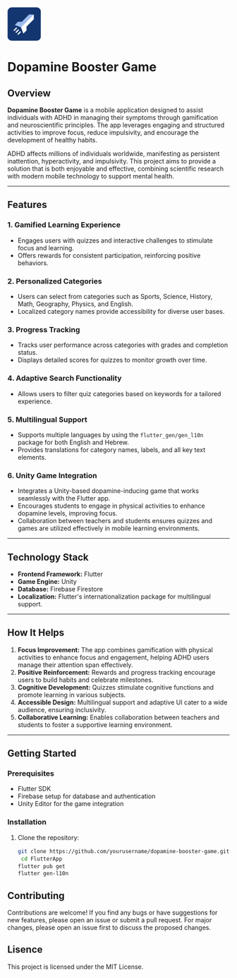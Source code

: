![App Icon](./FlutterApp/assets/app_icon1.png)

# Dopamine Booster Game

## Overview

**Dopamine Booster Game** is a mobile application designed to assist individuals with ADHD in managing their symptoms through gamification and neuroscientific principles. The app leverages engaging and structured activities to improve focus, reduce impulsivity, and encourage the development of healthy habits.

ADHD affects millions of individuals worldwide, manifesting as persistent inattention, hyperactivity, and impulsivity. This project aims to provide a solution that is both enjoyable and effective, combining scientific research with modern mobile technology to support mental health.

---

## Features

### 1. **Gamified Learning Experience**
- Engages users with quizzes and interactive challenges to stimulate focus and learning.
- Offers rewards for consistent participation, reinforcing positive behaviors.

### 2. **Personalized Categories**
- Users can select from categories such as Sports, Science, History, Math, Geography, Physics, and English.
- Localized category names provide accessibility for diverse user bases.

### 3. **Progress Tracking**
- Tracks user performance across categories with grades and completion status.
- Displays detailed scores for quizzes to monitor growth over time.

### 4. **Adaptive Search Functionality**
- Allows users to filter quiz categories based on keywords for a tailored experience.

### 5. **Multilingual Support**
- Supports multiple languages by using the `flutter_gen/gen_l10n` package for both English and Hebrew.
- Provides translations for category names, labels, and all key text elements.

### 6. **Unity Game Integration**
- Integrates a Unity-based dopamine-inducing game that works seamlessly with the Flutter app.
- Encourages students to engage in physical activities to enhance dopamine levels, improving focus.
- Collaboration between teachers and students ensures quizzes and games are utilized effectively in mobile learning environments.

---

## Technology Stack

- **Frontend Framework:** Flutter
- **Game Engine:** Unity
- **Database:** Firebase Firestore
- **Localization:** Flutter's internationalization package for multilingual support.

---

## How It Helps

1. **Focus Improvement:** The app combines gamification with physical activities to enhance focus and engagement, helping ADHD users manage their attention span effectively.
2. **Positive Reinforcement:** Rewards and progress tracking encourage users to build habits and celebrate milestones.
3. **Cognitive Development:** Quizzes stimulate cognitive functions and promote learning in various subjects.
4. **Accessible Design:** Multilingual support and adaptive UI cater to a wide audience, ensuring inclusivity.
5. **Collaborative Learning:** Enables collaboration between teachers and students to foster a supportive learning environment.

---

## Getting Started

### Prerequisites
- Flutter SDK
- Firebase setup for database and authentication
- Unity Editor for the game integration

### Installation
1. Clone the repository:
   ```bash
   git clone https://github.com/yourusername/dopamine-booster-game.git
    cd FlutterApp
   flutter pub get
   flutter gen-l10n


## Contributing
Contributions are welcome! If you find any bugs or have suggestions for new features, please open an issue or submit a pull request. For major changes, please open an issue first to discuss the proposed changes.

## Lisence
This project is licensed under the MIT License.
